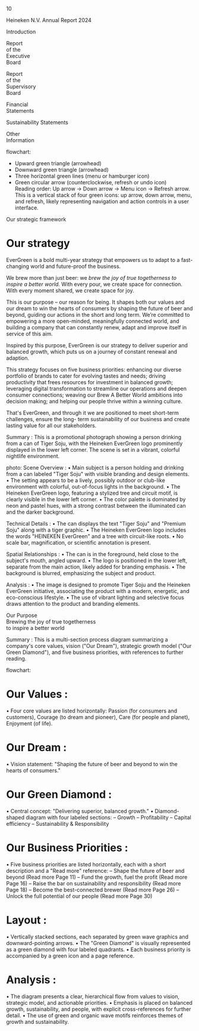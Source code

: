 10

Heineken
N.V.
Annual
Report
2024 <!-- marginalia, from page 0 (l=0.001,t=0.009,r=0.055,b=0.281), with ID e194e64c-0178-4258-80fe-e47ff05d8075 -->

Introduction <!-- marginalia, from page 0 (l=-0.000,t=0.288,r=0.056,b=0.368), with ID c2068740-54d0-4ef3-aca1-1494a3e28903 -->

Report  
of the  
Executive  
Board

Report  
of the  
Supervisory  
Board <!-- text, from page 0 (l=0.000,t=0.368,r=0.059,b=0.528), with ID 481885aa-a2c3-46b4-b16a-638afac81b3d -->

Financial  
Statements <!-- marginalia, from page 0 (l=0.000,t=0.543,r=0.056,b=0.609), with ID 24baa104-bcbc-40af-aa15-c30e5467bcc3 -->

Sustainability
Statements <!-- marginalia, from page 0 (l=0.000,t=0.623,r=0.057,b=0.685), with ID 9923467b-0c94-4ee0-81de-df1e3631a1b7 -->

Other  
Information <!-- marginalia, from page 0 (l=0.000,t=0.698,r=0.057,b=0.774), with ID 17e89408-8bde-4555-bc21-fd597ae02166 -->

flowchart:  
- Upward green triangle (arrowhead)  
- Downward green triangle (arrowhead)  
- Three horizontal green lines (menu or hamburger icon)  
- Green circular arrow (counterclockwise, refresh or undo icon)  
Reading order: Up arrow → Down arrow → Menu icon → Refresh arrow.  
This is a vertical stack of four green icons: up arrow, down arrow, menu, and refresh, likely representing navigation and action controls in a user interface. <!-- marginalia, from page 0 (l=0.000,t=0.781,r=0.057,b=0.970), with ID f1db247f-63c6-4b5a-880d-cdd9420901ab -->

Our strategic framework <!-- text, from page 0 (l=0.068,t=0.022,r=0.301,b=0.066), with ID ed1b9248-64b6-4bb7-876f-a0aba95e76f7 -->

# Our strategy
EverGreen is a bold multi-year strategy that empowers us to adapt to a fast-changing world and future-proof the business. <!-- text, from page 0 (l=0.072,t=0.075,r=0.509,b=0.205), with ID 557a5833-e9b5-49e6-966b-ebe3eb79ae45 -->

We brew more than just beer: we *brew the joy of true togetherness to inspire a better world.* With every pour, we create space for connection. With every moment shared, we create space for joy. <!-- text, from page 0 (l=0.077,t=0.214,r=0.279,b=0.297), with ID 0df06e1a-b726-4de1-992b-27a99369a598 -->

This is our purpose – our reason for being. It shapes both our values and our dream to win the hearts of consumers by shaping the future of beer and beyond, guiding our actions in the short and long term. We’re committed to empowering a more open-minded, meaningfully connected world, and building a company that can constantly renew, adapt and improve itself in service of this aim. <!-- text, from page 0 (l=0.077,t=0.301,r=0.287,b=0.461), with ID 3de49a3f-0e87-40c5-9365-8217183285a0 -->

Inspired by this purpose, EverGreen is our strategy
to deliver superior and balanced growth, which puts
us on a journey of constant renewal and adaption. <!-- text, from page 0 (l=0.077,t=0.462,r=0.288,b=0.529), with ID eab24ad1-95e0-4c0e-a160-4e2a45a36e05 -->

This strategy focuses on five business priorities: enhancing our diverse portfolio of brands to cater for evolving tastes and needs; driving productivity that frees resources for investment in balanced growth; leveraging digital transformation to streamline our operations and deepen consumer connections; weaving our Brew A Better World ambitions into decision making; and helping our people thrive within a winning culture. <!-- text, from page 0 (l=0.299,t=0.214,r=0.511,b=0.396), with ID c61f688e-47cf-452b-8b0a-0e644eff6d07 -->

That's EverGreen, and through it we are positioned
to meet short-term challenges, ensure the long-
term sustainability of our business and create
lasting value for all our stakeholders. <!-- text, from page 0 (l=0.301,t=0.401,r=0.514,b=0.486), with ID 0cb724d9-7443-4868-a99d-d45f2e71a9bb -->

Summary : This is a promotional photograph showing a person drinking from a can of Tiger Soju, with the Heineken EverGreen logo prominently displayed in the lower left corner. The scene is set in a vibrant, colorful nightlife environment.

photo:
Scene Overview :
  • Main subject is a person holding and drinking from a can labeled "Tiger Soju" with visible branding and design elements.
  • The setting appears to be a lively, possibly outdoor or club-like environment with colorful, out-of-focus lights in the background.
  • The Heineken EverGreen logo, featuring a stylized tree and circuit motif, is clearly visible in the lower left corner.
  • The color palette is dominated by neon and pastel hues, with a strong contrast between the illuminated can and the darker background.

Technical Details :
  • The can displays the text "Tiger Soju" and "Premium Soju" along with a tiger graphic.
  • The Heineken EverGreen logo includes the words "HEINEKEN EverGreen" and a tree with circuit-like roots.
  • No scale bar, magnification, or scientific annotation is present.

Spatial Relationships :
  • The can is in the foreground, held close to the subject's mouth, angled upward.
  • The logo is positioned in the lower left, separate from the main action, likely added for branding emphasis.
  • The background is blurred, emphasizing the subject and product.

Analysis :
  • The image is designed to promote Tiger Soju and the Heineken EverGreen initiative, associating the product with a modern, energetic, and eco-conscious lifestyle.
  • The use of vibrant lighting and selective focus draws attention to the product and branding elements. <!-- figure, from page 0 (l=0.061,t=0.550,r=0.523,b=1.002), with ID f4807c5a-90a5-44ed-8e8b-a6d5756c383f -->

Our Purpose  
Brewing the joy of true togetherness  
to inspire a better world <!-- text, from page 0 (l=0.584,t=0.088,r=0.925,b=0.193), with ID 8b87eb7f-304b-418f-8095-9f00c91dd7fb -->

Summary : This is a multi-section process diagram summarizing a company's core values, vision ("Our Dream"), strategic growth model ("Our Green Diamond"), and five business priorities, with references to further reading.

flowchart:
# Our Values :
  • Four core values are listed horizontally: Passion (for consumers and customers), Courage (to dream and pioneer), Care (for people and planet), Enjoyment (of life).

# Our Dream :
  • Vision statement: "Shaping the future of beer and beyond to win the hearts of consumers."

# Our Green Diamond :
  • Central concept: "Delivering superior, balanced growth."
  • Diamond-shaped diagram with four labeled sections:
    – Growth
    – Profitability
    – Capital efficiency
    – Sustainability & Responsibility

# Our Business Priorities :
  • Five business priorities are listed horizontally, each with a short description and a "Read more" reference:
    – Shape the future of beer and beyond (Read more Page 11)
    – Fund the growth, fuel the profit (Read more Page 16)
    – Raise the bar on sustainability and responsibility (Read more Page 18)
    – Become the best-connected brewer (Read more Page 26)
    – Unlock the full potential of our people (Read more Page 30)

# Layout :
  • Vertically stacked sections, each separated by green wave graphics and downward-pointing arrows.
  • The "Green Diamond" is visually represented as a green diamond with four labeled quadrants.
  • Each business priority is accompanied by a green icon and a page reference.

# Analysis :
  • The diagram presents a clear, hierarchical flow from values to vision, strategic model, and actionable priorities.
  • Emphasis is placed on balanced growth, sustainability, and people, with explicit cross-references for further detail.
  • The use of green and organic wave motifs reinforces themes of growth and sustainability. <!-- figure, from page 0 (l=0.535,t=0.200,r=0.975,b=0.944), with ID ba50516f-36d3-4a77-aeac-f03f3a99c157 -->